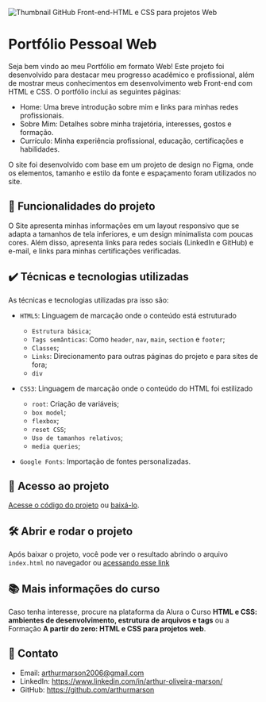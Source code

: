 ![Thumbnail GitHub Front-end-HTML e CSS para projetos Web](https://github.com/user-attachments/assets/11b714ee-5ba1-4054-8798-62129a532c06)

# Portfólio Pessoal Web

Seja bem vindo ao meu Portfólio em formato Web! Este projeto foi desenvolvido para destacar meu progresso acadêmico e profissional, além de mostrar meus conhecimentos em desenvolvimento web Front-end com HTML e CSS. O portfólio inclui as seguintes páginas:

- Home: Uma breve introdução sobre mim e links para minhas redes profissionais.
- Sobre Mim: Detalhes sobre minha trajetória, interesses, gostos e formação.
- Currículo: Minha experiência profissional, educação, certificações e habilidades.

O site foi desenvolvido com base em um projeto de design no Figma, onde os elementos, tamanho e estilo da fonte e espaçamento foram utilizados no site.

## 🔨 Funcionalidades do projeto

O Site apresenta minhas informações em um layout responsivo que se adapta a tamanhos de tela inferiores, e um design minimalista com poucas cores. Além disso, apresenta links para redes sociais (LinkedIn e GitHub) e e-mail, e links para minhas certificações verificadas.

## ✔️ Técnicas e tecnologias utilizadas

As técnicas e tecnologias utilizadas pra isso são:

- `HTML5`: Linguagem de marcação onde o conteúdo está estruturado
  - `Estrutura básica`;
  - `Tags semânticas`: Como `header`, `nav`, `main`, `section` e `footer`;
  - `Classes`;
  - `Links`: Direcionamento para outras páginas do projeto e para sites de fora;
  - `div`
    
- `CSS3`: Linguagem de marcação onde o conteúdo do HTML foi estilizado
  - `root`: Criação de variáveis;
  - `box model`;
  - `flexbox`;
  - `reset CSS`;
  - `Uso de tamanhos relativos`;
  - `media queries`;
    
- `Google Fonts`: Importação de fontes personalizadas.

## 📁 Acesso ao projeto

[Acesse o código do projeto](https://github.com/arthurmarson/portfolio-html-css) ou [baixá-lo](https://github.com/arthurmarson/portfolio-html-css/archive/refs/heads/main.zip). 

## 🛠️ Abrir e rodar o projeto

Após baixar o projeto, você pode ver o resultado abrindo o arquivo `index.html` no navegador ou [acessando esse link](https://portfolio-html-css-beryl.vercel.app/curriculo.html)

## 📚 Mais informações do curso

Caso tenha interesse, procure na plataforma da Alura o Curso **HTML e CSS: ambientes de desenvolvimento, estrutura de arquivos e tags** ou a Formação **A partir do zero: HTML e CSS para projetos web**.

## 📩 Contato

- Email: arthurmarson2006@gmail.com
- LinkedIn: https://www.linkedin.com/in/arthur-oliveira-marson/
- GitHub: https://github.com/arthurmarson
